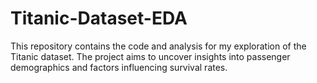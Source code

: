 # Titanic-Dataset-EDA
This repository contains the code and analysis for my exploration of the Titanic dataset. The project aims to uncover insights into passenger demographics and factors influencing survival rates.
